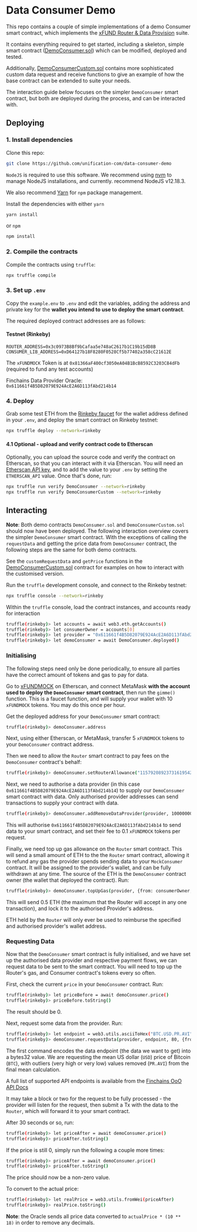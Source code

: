 # Data Consumer Demo

This repo contains a couple of simple implementations of a demo Consumer smart contract, which 
implements the [xFUND Router & Data Provision](https://github.com/unification-com/xfund-router)
suite.

It contains everything required to get started, including a skeleton, simple smart contract
([DemoConsumer.sol](contracts/DemoConsumer.sol)) which can be modified, deployed and tested.

Additionally, [DemoConsumerCustom.sol](contracts/DemoConsumerCustom.sol) contains
more sophisticated custom data request and receive functions to give an example of
how the base contract can be extended to suite your needs.

The interaction guide below focuses on the simpler `DemoConsumer` smart contract, but
both are deployed during the process, and can be interacted with.

## Deploying

### 1. Install dependencies

Clone this repo:

```bash 
git clone https://github.com/unification-com/data-consumer-demo
```

`NodeJS` is required to use this software. We recommend using 
[nvm](https://github.com/nvm-sh/nvm) to manage NodeJS installations, and currently.
recommend NodeJS v12.18.3.

We also recommend [Yarn](https://classic.yarnpkg.com/en/docs/install) for `npm`
package management.

Install the dependencies with either `yarn`

```bash 
yarn install
```

or `npm`

```bash 
npm install
```

### 2. Compile the contracts

Compile the contracts using `truffle`:

```bash 
npx truffle compile
```

### 3. Set up `.env`

Copy the `example.env` to `.env` and edit the variables, adding the address and private
key for the **wallet you intend to use to deploy the smart contract**.

The required deployed contract addresses are as follows:

#### Testnet (Rinkeby)

`ROUTER_ADDRESS=0x3c0973B8Bf9bCafaa5e748aC2617b1C19b15dD8B`  
`CONSUMER_LIB_ADDRESS=0xD64127b18F8280F0528Cf5b77402a358cC21612E`  

The `xFUNDMOCK` Token is at `0x81366aF400cf3050eA04B1BcB8592C3203C84dFb` (required to 
fund any test accounts)

Finchains Data Provider Oracle: `0x611661f4B5D82079E924AcE2A6D113fAbd214b14`

### 4. Deploy

Grab some test ETH from the [Rinkeby faucet](https://faucet.rinkeby.io/) for the wallet
address defined in your `.env`, and deploy the smart contract on Rinkeby testnet:

```bash 
npx truffle deploy --network=rinkeby
```

#### 4.1 Optional - upload and verify contract code to Etherscan

Optionally, you can upload the source code and verify the contract on Etherscan, so that
you can interact with it via Etherscan. You will need an 
[Etherscan API key](https://etherscan.io/apis), and to add the value to your `.env`
by setting the `ETHERSCAN_API` value. Once that's done, run:

```bash
npx truffle run verify DemoConsumer --network=rinkeby
npx truffle run verify DemoConsumerCustom --network=rinkeby
```

## Interacting

**Note**: Both demo contracts `DemoConsumer.sol` and `DemoConsumerCustom.sol` should now have been
deployed. The following interaction overview covers the simpler `DemoConsumer` smart
contract. With the exceptions of calling the `requestData` and getting the price data from
`DemoConsumer` contract, the following steps are the same for both demo contracts.

See the `customRequestData` and `getPrice` functions in the 
[DemoConsumerCustom.sol](contracts/DemoConsumerCustom.sol) contract
for examples on how to interact with the customised version.

Run the `truffle` development console, and connect to the Rinkeby testnet:

```bash
npx truffle console --network=rinkeby
```

Within the `truffle` console, load the contract instances, and accounts
ready for interaction

```bash 
truffle(rinkeby)> let accounts = await web3.eth.getAccounts()
truffle(rinkeby)> let consumerOwner = accounts[0]
truffle(rinkeby)> let provider = "0x611661f4B5D82079E924AcE2A6D113fAbd214b14"
truffle(rinkeby)> let demoConsumer = await DemoConsumer.deployed()
```

### Initialising

The following steps need only be done periodically, to ensure all parties have
the correct amount of tokens and gas to pay for data.

Go to [xFUNDMOCK](https://rinkeby.etherscan.io/address/0x81366aF400cf3050eA04B1BcB8592C3203C84dFb#writeContract)
on Etherscan, and connect MetaMask **with the account used to deploy the `DemoConsumer`
smart contract**, then run the `gimme()` function. This is a faucet function, and will
supply your wallet with 10 `xFUNDMOCK` tokens. You may do this once per hour.

Get the deployed address for your `DemoConsumer` smart contract:

```bash 
truffle(rinkeby)> demoConsumer.address
```

Next, using either Etherscan, or MetaMask, transfer 5 `xFUNDMOCK` tokens to your
`DemoConsumer` contract address.

Then we need to allow the `Router` smart contract to pay fees on the `DemoConsumer` contract's
behalf:

```bash 
truffle(rinkeby)> demoConsumer.setRouterAllowance("115792089237316195423570985008687907853269984665640564039457584007913129639935", true, {from: consumerOwner})
```

Next, we need to authorise a data provider (in this case `0x611661f4B5D82079E924AcE2A6D113fAbd214b14`)
to supply our `DemoConsumer` smart contract with data. Only authorised provider addresses
can send transactions to supply your contract with data.

```bash 
truffle(rinkeby)> demoConsumer.addRemoveDataProvider(provider, 100000000, false, {from: consumerOwner})
```

This will authorise `0x611661f4B5D82079E924AcE2A6D113fAbd214b14` to send data to your
smart contract, and set their fee to 0.1 `xFUNDMOCK` tokens per request.

Finally, we need top up gas allowance on the `Router` smart contract. This will send 
a small amount of ETH to the the `Router` smart contract, allowing it to refund any 
gas the provider spends sending data to your `MockConsumer` contract. It will be 
assigned to the provider's wallet, and can be fully withdrawn at any time. The
source of the ETH is the `DemoConsumer` contract owner (the wallet that deployed the 
contract). Run:

```bash
truffle(rinkeby)> demoConsumer.topUpGas(provider, {from: consumerOwner, value: 500000000000000000})
```

This will send 0.5 ETH (the maximum that the Router will accept in any one transaction),
and lock it to the authorised Provider's address.

ETH held by the `Router` will only ever be used to reimburse the specified and 
authorised provider's wallet address.

### Requesting Data

Now that the `DemoConsumer` smart contract is fully initialised, and we have set up the
authorised data provider and respective payment flows, we can request data to be sent to
the smart contract. You will need to top up the Router's gas, and Consumer contract's 
tokens every so often.

First, check the current `price` in your `DemoConsumer` contract. Run:

```bash
truffle(rinkeby)> let priceBefore = await demoConsumer.price()
truffle(rinkeby)> priceBefore.toString()
```

The result should be 0.

Next, request some data from the provider. Run:

```bash
truffle(rinkeby)> let endpoint = web3.utils.asciiToHex("BTC.USD.PR.AVI")
truffle(rinkeby)> demoConsumer.requestData(provider, endpoint, 80, {from: consumerOwner})
```

The first command encodes the data endpoint (the data we want to get) into a bytes32
value. We are requesting the mean US dollar (`USD`) price of Bitcoin (`BTC`), with 
outliers (very high or very low) values removed (`PR.AVI`) from the final mean calculation.

A full list of supported API endpoints is available from the 
[Finchains OoO API Docs](https://docs.finchains.io/guide/ooo_api.html)

It may take a block or two for the request to be fully processed - the provider will listen for
the request, then submit a Tx with the data to the `Router`, which will forward it to
your smart contract.

After 30 seconds or so, run:

```bash
truffle(rinkeby)> let priceAfter = await demoConsumer.price()
truffle(rinkeby)> priceAfter.toString()
```

If the price is still 0, simply run the following a couple more times:

```bash
truffle(rinkeby)> priceAfter = await demoConsumer.price()
truffle(rinkeby)> priceAfter.toString()
```

The price should now be a non-zero value.

To convert to the actual price:

```bash
truffle(rinkeby)> let realPrice = web3.utils.fromWei(priceAfter)
truffle(rinkeby)> realPrice.toString()
```

**Note**: the Oracle sends all price data converted to `actualPrice * (10 ** 18)` in
order to remove any decimals.
